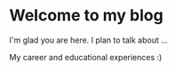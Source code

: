 # Welcome to my blog

I'm glad you are here. I plan to talk about ...

My career and educational experiences :)
